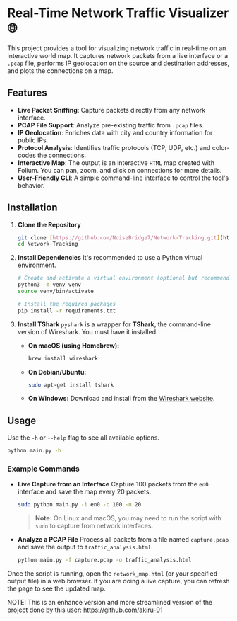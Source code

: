 # Real-Time Network Traffic Visualizer 🌐

This project provides a tool for visualizing network traffic in real-time on an interactive world map. It captures network packets from a live interface or a `.pcap` file, performs IP geolocation on the source and destination addresses, and plots the connections on a map.

## Features

- **Live Packet Sniffing**: Capture packets directly from any network interface.
- **PCAP File Support**: Analyze pre-existing traffic from `.pcap` files.
- **IP Geolocation**: Enriches data with city and country information for public IPs.
- **Protocol Analysis**: Identifies traffic protocols (TCP, UDP, etc.) and color-codes the connections.
- **Interactive Map**: The output is an interactive `HTML` map created with Folium. You can pan, zoom, and click on connections for more details.
- **User-Friendly CLI**: A simple command-line interface to control the tool's behavior.

## Installation

1.  **Clone the Repository**

    ```bash
    git clone [https://github.com/NoiseBridge7/Network-Tracking.git](https://github.com/NoiseBridge7/Network-Tracking.git)
    cd Network-Tracking
    ```

2.  **Install Dependencies**
    It's recommended to use a Python virtual environment.

    ```bash
    # Create and activate a virtual environment (optional but recommended)
    python3 -m venv venv
    source venv/bin/activate

    # Install the required packages
    pip install -r requirements.txt
    ```

3.  **Install TShark**
    `pyshark` is a wrapper for **TShark**, the command-line version of Wireshark. You must have it installed.

    - **On macOS (using Homebrew):**
      ```bash
      brew install wireshark
      ```
    - **On Debian/Ubuntu:**
      ```bash
      sudo apt-get install tshark
      ```
    - **On Windows:** Download and install from the [Wireshark website](https://www.wireshark.org/download.html).

## Usage

Use the `-h` or `--help` flag to see all available options.

```bash
python main.py -h
```

### Example Commands

- **Live Capture from an Interface**
  Capture 100 packets from the `en0` interface and save the map every 20 packets.

  ```bash
  sudo python main.py -i en0 -c 100 -u 20
  ```

  > **Note:** On Linux and macOS, you may need to run the script with `sudo` to capture from network interfaces.

- **Analyze a PCAP File**
  Process all packets from a file named `capture.pcap` and save the output to `traffic_analysis.html`.
  ```bash
  python main.py -f capture.pcap -o traffic_analysis.html
  ```

Once the script is running, open the `network_map.html` (or your specified output file) in a web browser. If you are doing a live capture, you can refresh the page to see the updated map.


NOTE: This is an enhance version and more streamlined version of the project done by this user: https://github.com/akiru-91

